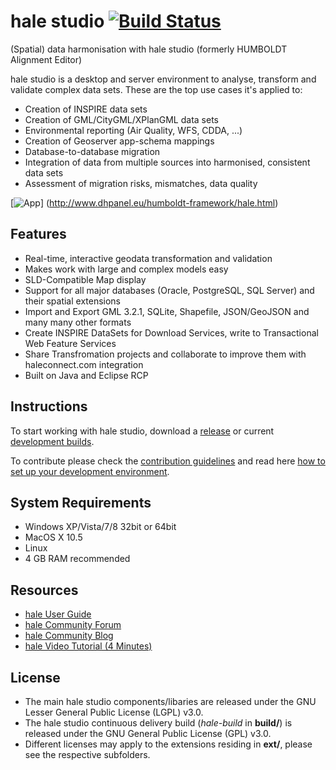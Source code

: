 hale studio [![Build Status](https://builds.wetransform.to/buildStatus/icon?job=hale/hale~publish(master))](https://builds.wetransform.to/job/hale/job/hale~publish(master)/)
====

(Spatial) data harmonisation with hale studio (formerly HUMBOLDT Alignment Editor)

hale studio is a desktop and server environment to analyse, transform and validate complex data sets. These are the top use cases it's applied to:

* Creation of INSPIRE data sets
* Creation of GML/CityGML/XPlanGML data sets
* Environmental reporting (Air Quality, WFS, CDDA, ...)
* Creation of Geoserver app-schema mappings
* Database-to-database migration
* Integration of data from multiple sources into harmonised, consistent data sets
* Assessment of migration risks, mismatches, data quality

[![App](http://www.dhpanel.eu/images/content/hale-screenshot.jpg "hale studio's main perspective")] (http://www.dhpanel.eu/humboldt-framework/hale.html)


## Features
* Real-time, interactive geodata transformation and validation
* Makes work with large and complex models easy
* SLD-Compatible Map display
* Support for all major databases (Oracle, PostgreSQL, SQL Server) and their spatial extensions
* Import and Export GML 3.2.1, SQLite, Shapefile, JSON/GeoJSON and many many other formats
* Create INSPIRE DataSets for Download Services, write to Transactional Web Feature Services
* Share Transfromation projects and collaborate to improve them with haleconnect.com integration
* Built on Java and Eclipse RCP


## Instructions

To start working with hale studio, download a [release](https://www.wetransform.to/downloads/) or current [development builds](https://builds.wetransform.to/job/hale/job/hale~publish(master)/).

To contribute please check the [contribution guidelines](CONTRIBUTING.md) and read here [how to set up your development environment](https://github.com/halestudio/hale/wiki/Set-up-your-development-environment).


## System Requirements

* Windows XP/Vista/7/8 32bit or 64bit
* MacOS X 10.5
* Linux 
* 4 GB RAM recommended

## Resources

* [hale User Guide](http://help.halestudio.org/)
* [hale Community Forum](http://discuss.wetransform.to)
* [hale Community Blog](https://www.wetransform.to/category/news/)
* [hale Video Tutorial (4 Minutes)](https://www.youtube.com/watch?v=95Krki4thgs)

## License

* The main hale studio components/libaries are released under the GNU Lesser General Public License (LGPL) v3.0.
* The hale studio continuous delivery build (*hale-build* in **build/**) is released under the GNU General Public License (GPL) v3.0.
* Different licenses may apply to the extensions residing in **ext/**, please see the respective subfolders.
